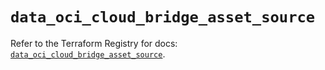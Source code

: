 # `data_oci_cloud_bridge_asset_source`

Refer to the Terraform Registry for docs: [`data_oci_cloud_bridge_asset_source`](https://registry.terraform.io/providers/oracle/oci/6.18.0/docs/data-sources/cloud_bridge_asset_source).
